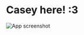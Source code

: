 # Casey here! :3

![App screenshot](https://64.media.tumblr.com/24f2859c7ff9405aa5bdbc7a2b323cce/c2b6eeebc77e4c33-ba/s1280x1920/10dadef9d49979eb087c73513c57133fd93bcaca.pnj)



